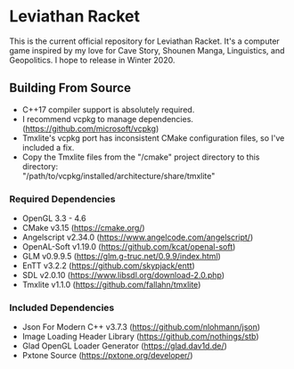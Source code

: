 # Leviathan Racket
This is the current official repository for Leviathan Racket.
It's a computer game inspired by my love for Cave Story, Shounen Manga, Linguistics, and Geopolitics.
I hope to release in Winter 2020.
## Building From Source
- C++17 compiler support is absolutely required.
- I recommend vcpkg to manage dependencies. (https://github.com/microsoft/vcpkg)
- Tmxlite's vcpkg port has inconsistent CMake configuration files, so I've included a fix.
- Copy the Tmxlite files from the "/cmake" project directory to this directory:<br>
	"/path/to/vcpkg/installed/architecture/share/tmxlite"
### Required Dependencies
- OpenGL 3.3 - 4.6
- CMake v3.15 (https://cmake.org/)
- Angelscript v2.34.0 (https://www.angelcode.com/angelscript/)
- OpenAL-Soft v1.19.0 (https://github.com/kcat/openal-soft)
- GLM v0.9.9.5 (https://glm.g-truc.net/0.9.9/index.html)
- EnTT v3.2.2 (https://github.com/skypjack/entt)
- SDL v2.0.10 (https://www.libsdl.org/download-2.0.php)
- Tmxlite v1.1.0 (https://github.com/fallahn/tmxlite)
### Included Dependencies
- Json For Modern C++ v3.7.3 (https://github.com/nlohmann/json)
- Image Loading Header Library (https://github.com/nothings/stb)
- Glad OpenGL Loader Generator (https://glad.dav1d.de/)
- Pxtone Source (https://pxtone.org/developer/)
